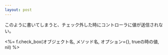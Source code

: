 ```yaml
---
layout: post
---
```

このように書いてしまうと、チェック外した時にコントローラに値が送信されない。  

<%= f.check_box(オブジェクト名, メソッド名, オプション={}, trueの時の値, nil) %>